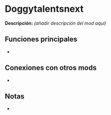 # Doggytalentsnext

**Descripción:** *(añadir descripción del mod aquí)*

## Funciones principales
- 

## Conexiones con otros mods
- 

## Notas
- 
